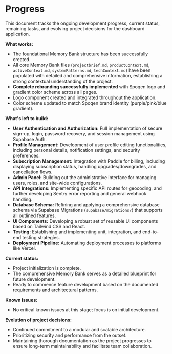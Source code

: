 # Progress

This document tracks the ongoing development progress, current status, remaining tasks, and evolving project decisions for the dashboard application.

**What works:**

- The foundational Memory Bank structure has been successfully created.
- All core Memory Bank files (`projectbrief.md`, `productContext.md`, `activeContext.md`, `systemPatterns.md`, `techContext.md`) have been populated with detailed and comprehensive information, establishing a strong contextual understanding of the project.
- **Complete rebranding successfully implemented** with Spoqen logo and gradient color scheme across all pages.
- Logo component created and integrated throughout the application.
- Color scheme updated to match Spoqen brand identity (purple/pink/blue gradient).

**What's left to build:**

- **User Authentication and Authorization:** Full implementation of secure sign-up, login, password recovery, and session management using Supabase Auth.
- **Profile Management:** Development of user profile editing functionalities, including personal details, notification settings, and security preferences.
- **Subscription Management:** Integration with Paddle for billing, including displaying subscription status, handling upgrades/downgrades, and cancellation flows.
- **Admin Panel:** Building out the administrative interface for managing users, roles, and site-wide configurations.
- **API Integrations:** Implementing specific API routes for geocoding, and further developing Sentry error reporting and general webhook handling.
- **Database Schema:** Refining and applying a comprehensive database schema via Supabase Migrations (`supabase/migrations/`) that supports all outlined features.
- **UI Components:** Developing a robust set of reusable UI components based on Tailwind CSS and React.
- **Testing:** Establishing and implementing unit, integration, and end-to-end testing strategies.
- **Deployment Pipeline:** Automating deployment processes to platforms like Vercel.

**Current status:**

- Project initialization is complete.
- The comprehensive Memory Bank serves as a detailed blueprint for future development.
- Ready to commence feature development based on the documented requirements and architectural patterns.

**Known issues:**

- No critical known issues at this stage; focus is on initial development.

**Evolution of project decisions:**

- Continued commitment to a modular and scalable architecture.
- Prioritizing security and performance from the outset.
- Maintaining thorough documentation as the project progresses to ensure long-term maintainability and facilitate team collaboration.

